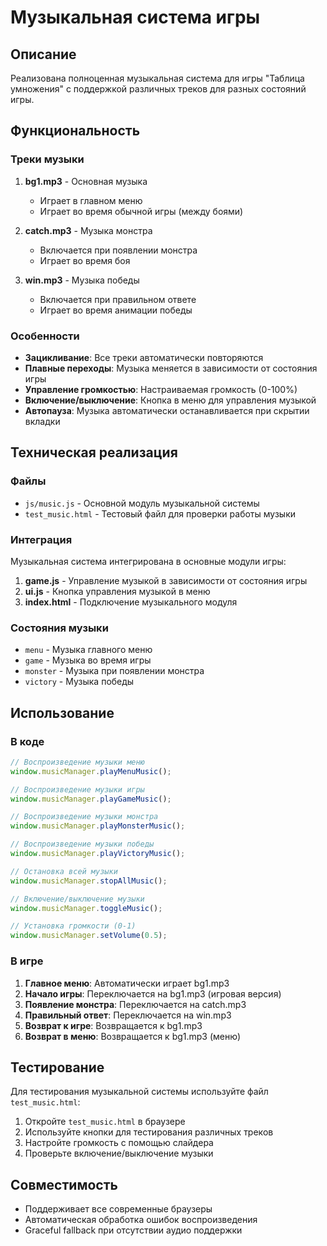 # Музыкальная система игры

## Описание

Реализована полноценная музыкальная система для игры "Таблица умножения" с поддержкой различных треков для разных состояний игры.

## Функциональность

### Треки музыки

1. **bg1.mp3** - Основная музыка
   - Играет в главном меню
   - Играет во время обычной игры (между боями)

2. **catch.mp3** - Музыка монстра
   - Включается при появлении монстра
   - Играет во время боя

3. **win.mp3** - Музыка победы
   - Включается при правильном ответе
   - Играет во время анимации победы

### Особенности

- **Зацикливание**: Все треки автоматически повторяются
- **Плавные переходы**: Музыка меняется в зависимости от состояния игры
- **Управление громкостью**: Настраиваемая громкость (0-100%)
- **Включение/выключение**: Кнопка в меню для управления музыкой
- **Автопауза**: Музыка автоматически останавливается при скрытии вкладки

## Техническая реализация

### Файлы

- `js/music.js` - Основной модуль музыкальной системы
- `test_music.html` - Тестовый файл для проверки работы музыки

### Интеграция

Музыкальная система интегрирована в основные модули игры:

1. **game.js** - Управление музыкой в зависимости от состояния игры
2. **ui.js** - Кнопка управления музыкой в меню
3. **index.html** - Подключение музыкального модуля

### Состояния музыки

- `menu` - Музыка главного меню
- `game` - Музыка во время игры
- `monster` - Музыка при появлении монстра
- `victory` - Музыка победы

## Использование

### В коде

```javascript
// Воспроизведение музыки меню
window.musicManager.playMenuMusic();

// Воспроизведение музыки игры
window.musicManager.playGameMusic();

// Воспроизведение музыки монстра
window.musicManager.playMonsterMusic();

// Воспроизведение музыки победы
window.musicManager.playVictoryMusic();

// Остановка всей музыки
window.musicManager.stopAllMusic();

// Включение/выключение музыки
window.musicManager.toggleMusic();

// Установка громкости (0-1)
window.musicManager.setVolume(0.5);
```

### В игре

1. **Главное меню**: Автоматически играет bg1.mp3
2. **Начало игры**: Переключается на bg1.mp3 (игровая версия)
3. **Появление монстра**: Переключается на catch.mp3
4. **Правильный ответ**: Переключается на win.mp3
5. **Возврат к игре**: Возвращается к bg1.mp3
6. **Возврат в меню**: Возвращается к bg1.mp3 (меню)

## Тестирование

Для тестирования музыкальной системы используйте файл `test_music.html`:

1. Откройте `test_music.html` в браузере
2. Используйте кнопки для тестирования различных треков
3. Настройте громкость с помощью слайдера
4. Проверьте включение/выключение музыки

## Совместимость

- Поддерживает все современные браузеры
- Автоматическая обработка ошибок воспроизведения
- Graceful fallback при отсутствии аудио поддержки 